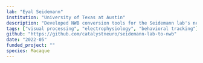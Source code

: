 ```yaml
---
lab: "Eyal Seidemann"
institution: "University of Texas at Austin"
description: "Developed NWB conversion tools for the Seidemann lab's neuroscience datasets. The conversion pipeline includes custom behavioral interfaces and supports multiple experimental paradigms. The tools provide both command-line and programmatic conversion workflows, with comprehensive metadata handling through YAML configuration files."
tags: ["visual processing", "electrophysiology", "behavioral tracking"]
github: "https://github.com/catalystneuro/seidemann-lab-to-nwb"
date: "2022-05"
funded_project: ""
species: Macaque
---
```

